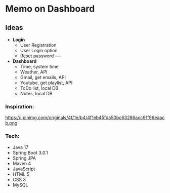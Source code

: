 # Memo on Dashboard

## Ideas
- **Login**
  - User Registration 
  - User Login option
  - Reset password --- 
- **Dashboard**
  - Time, system time
  - Weather, API
  - Gmail, get emails, API
  - Youtube, get playlist, API
  - ToDo list, local DB
  - Notes, local DB


### Inspiration:
https://i.pinimg.com/originals/4f/1e/b4/4f1eb45fda50bc63286acc91f96eaacb.png


### Tech:
- Java 17
- Spring Boot 3.0.1
- Spring JPA
- Maven 4
- JavaScript 
- HTML 5
- CSS 3
- MySQL